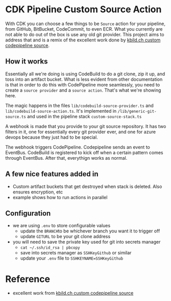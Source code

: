 # CDK Pipeline Custom Source Action

With CDK you can choose a few things to be `Source` action for your pipeline, from GitHub, BitBucket, CodeCommit, to even ECR. What you currently are not able to do out of the box is use any old git provider. This project aims to address that and is a remix of the excellent work done by [kbild.ch custom codepipeline source](https://kbild.ch/blog/2020-11-11-custom_codepipeline_source/).

## How it works

Essentially all we're doing is using CodeBuild to do a git clone, zip it up, and toss into an artifact bucket. 
What is less evident from other documentation is that in order to do this with CodePipeline more seamlessly, you need to create a `source provider` and a `source action`. That's what we're showing here.

The magic happens in the files `lib/codebuild-source-provider.ts` and `lib/codebuild-source-action.ts`. It's implemented in `/lib/generic-git-source.ts` and used in the pipeline stack `custom-source-stack.ts`

A webhook is made that you provide to your git source repository. It has two filters in it, one for essentially every git provider ever, and one for azure devops because they just had to be special.

The webhook triggers CodePipeline. Codepipeline sends an event to EventBus. CodeBuild is registered to kick off when a certain pattern comes through EventBus. After that, everythign works as normal.

## A few nice features added in
- Custom artifact buckets that get destroyed when stack is deleted. Also ensures encryption, etc
- example shows how to run actions in parallel

## Configuration
- we are using `.env` to store configurable values
  - update the `BRANCH`to be whichever branch you want it to trigger off
  - update `GITURL` to be your git clone address
- you will need to save the private key used for git into secrets manager
  - `cat ~/.ssh/id_rsa | pbcopy`
  - save into secrets manager as `SSHKeyGithub` or similar
  - update your `.env` file to `SSHKEYNAME=SSHKeyGithub`

# Reference
- excellent work from [kbild.ch custom codepipeline source](https://kbild.ch/blog/2020-11-11-custom_codepipeline_source/)

